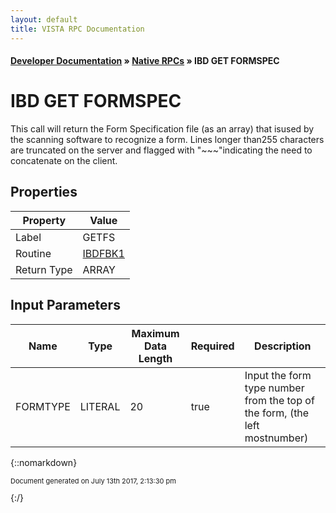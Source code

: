 ```yaml
---
layout: default
title: VISTA RPC Documentation
---
```


#### [Developer Documentation](../index) &#187; [Native RPCs](TableOfContents) &#187; IBD GET FORMSPEC<br/>
# IBD GET FORMSPEC

This call will return the Form Specification file (as an array) that isused by the scanning software to recognize a form.  Lines longer than255 characters are truncated on the server and flagged with "~~~"indicating the need to concatenate on the client.

## Properties

Property | Value
--- | ---
Label | GETFS
Routine | [IBDFBK1](http://code.osehra.org/dox/Routine_IBDFBK1_source.html)
Return Type | ARRAY


## Input Parameters

Name | Type | Maximum Data Length | Required | Description
--- | --- | --- | --- | ---
FORMTYPE | LITERAL | 20 | true | Input the form type number from the top of the form, (the left mostnumber)



{::nomarkdown} <br/><p style="font-size: 11px">Document generated on July 13th 2017, 2:13:30 pm</p>{:/}